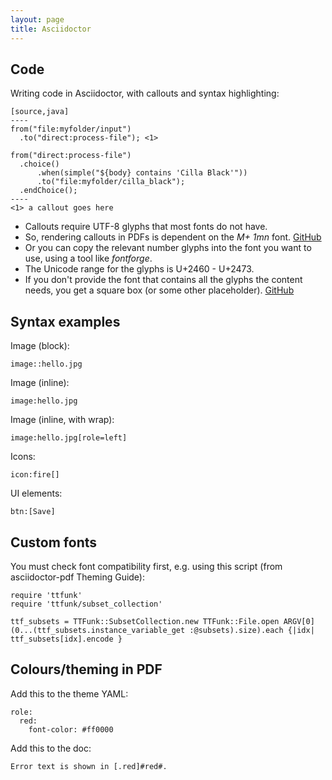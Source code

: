 ```yaml
---
layout: page
title: Asciidoctor
---
```


## Code

Writing code in Asciidoctor, with callouts and syntax highlighting:

```
[source,java]
----
from("file:myfolder/input")
  .to("direct:process-file"); <1>

from("direct:process-file")
  .choice()
      .when(simple("${body} contains 'Cilla Black'"))
      .to("file:myfolder/cilla_black");
  .endChoice();
----
<1> a callout goes here
```

- Callouts require UTF-8 glyphs that most fonts do not have.
- So, rendering callouts in PDFs is dependent on the _M+ 1mn_ font. [GitHub][1]
- Or you can copy the relevant number glyphs into the font you want to use, using a tool like _fontforge_.
- The Unicode range for the glyphs is U+2460 - U+2473.
- If you don't provide the font that contains all the glyphs the content needs, you get a square box (or some other placeholder). [GitHub][2]

## Syntax examples

Image (block):

```
image::hello.jpg
```

Image (inline):

```
image:hello.jpg
```

Image (inline, with wrap):

```
image:hello.jpg[role=left]
```

Icons:

```
icon:fire[]
```

UI elements:

```
btn:[Save]
```

## Custom fonts

You must check font compatibility first, e.g. using this script (from asciidoctor-pdf Theming Guide):

```
require 'ttfunk'
require 'ttfunk/subset_collection'

ttf_subsets = TTFunk::SubsetCollection.new TTFunk::File.open ARGV[0]
(0...(ttf_subsets.instance_variable_get :@subsets).size).each {|idx| ttf_subsets[idx].encode }
```

## Colours/theming in PDF

Add this to the theme YAML:

```
role:
  red:
    font-color: #ff0000
```

Add this to the doc:

```
Error text is shown in [.red]#red#.
```

[1]: https://github.com/asciidoctor/asciidoctor-pdf/issues/377
[2]: https://github.com/asciidoctor/asciidoctor-pdf/issues/409
